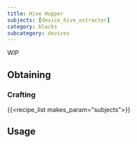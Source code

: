 ```yaml
---
title: Hive Hopper
subjects: [device_hive_extractor]
category: blocks
subcategory: devices
---
```


WIP

Obtaining
---------

### Crafting
{{<recipe_list makes_param="subjects">}}

Usage
-----
